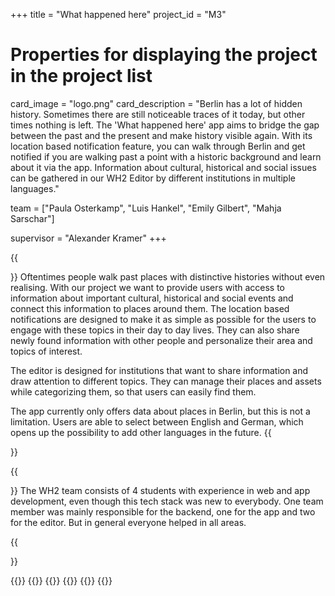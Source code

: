 +++
title = "What happened here"
project_id = "M3"

# Properties for displaying the project in the project list
card_image = "logo.png"
card_description = "Berlin has a lot of hidden history. Sometimes there are still noticeable traces of it today, but other times nothing is left. The 'What happened here' app aims to bridge the gap between the past and the present and make history visible again. With its location based notification feature, you can walk through Berlin and get notified if you are walking past a point with a historic background and learn about it via the app. Information about cultural, historical and social issues can be gathered in our WH2 Editor by different institutions in multiple languages."


team = ["Paula Osterkamp", "Luis Hankel", "Emily Gilbert", "Mahja Sarschar"]

supervisor = "Alexander Kramer"
+++


{{<section title="Our Goal">}}
Oftentimes people walk past places with distinctive histories without even realising. With our project we want to provide users with access to information about important cultural, historical and social events and connect this information to places around them. The location based notifications are designed to make it as simple as possible for the users to engage with these topics in their day to day lives. They can also share newly found information with other people and personalize their area and topics of interest.

The editor is designed for institutions that want to share information and draw attention to different topics. They can manage their places and assets while categorizing them, so that users can easily find them.

The app currently only offers data about places in Berlin, but this is not a limitation. Users are able to select between English and German, which opens up the possibility to add other languages in the future.
{{</section>}}

{{<section title="The Team">}}
The WH2 team consists of 4 students with experience in web and app development, even though this tech stack was new to everybody. One team member was mainly responsible for the backend, one for the app and two for the editor. But in general everyone helped in all areas.

{{</section >}}

{{<gallery>}}
{{<team-member image="hacker.png" name="Paula">}}
{{<team-member image="hacker.png" name="Luis">}}
{{<team-member image="hacker.png" name="Emily">}}
{{<team-member image="hacker.png" name="Mahja">}}
{{</gallery>}}
